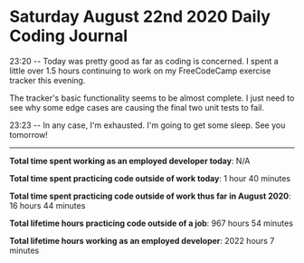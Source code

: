 # Saturday August 22nd 2020 Daily Coding Journal

23:20 -- Today was pretty good as far as coding is concerned. I spent a little over 1.5 hours continuing to work on my FreeCodeCamp exercise tracker this evening.

The tracker's basic functionality seems to be almost complete. I just need to see why some edge cases are causing the final two unit tests to fail.

23:23 -- In any case, I'm exhausted. I'm going to get some sleep. See you tomorrow!

---

**Total time spent working as an employed developer today**: N/A

**Total time spent practicing code outside of work today**: 1 hour 40 minutes

**Total time spent practicing code outside of work thus far in August 2020**: 16 hours 44 minutes

**Total lifetime hours practicing code outside of a job**: 967 hours 54 minutes

**Total lifetime hours working as an employed developer**: 2022 hours 7 minutes
